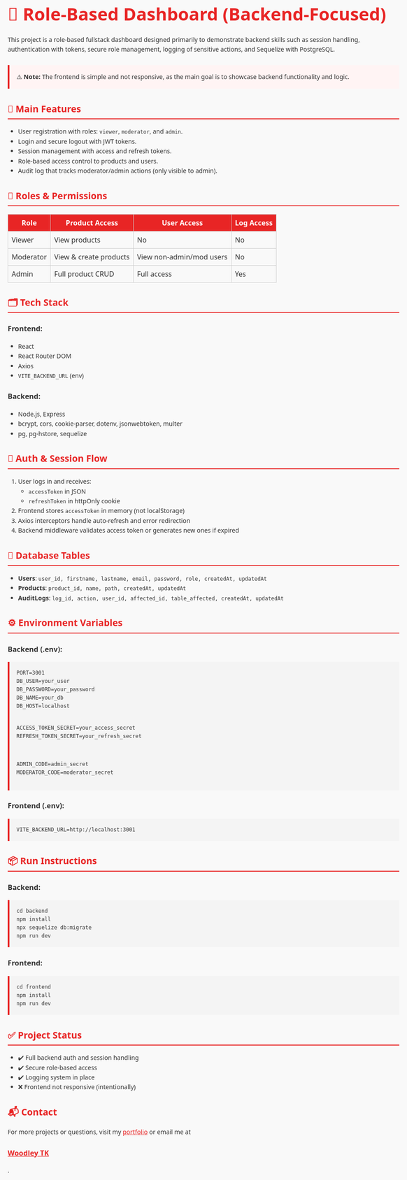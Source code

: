 <body style="font-family: 'Segoe UI', sans-serif; line-height: 1.6; background-color: #f9f9f9; color: #333; padding: 2rem; max-width: 960px; margin: auto;">

  <h1 style="color: #e82525; font-size: 2.5rem; margin-bottom: 1rem;">🔐 Role-Based Dashboard (Backend-Focused)</h1>

  <p>This project is a role-based fullstack dashboard designed primarily to demonstrate backend skills such as session handling, authentication with tokens, secure role management, logging of sensitive actions, and Sequelize with PostgreSQL.</p>

  <div style="background-color: #fff4f4; border-left: 4px solid #e82525; padding: 1rem; margin: 1.5rem 0;">
    ⚠️ <strong>Note:</strong> The frontend is simple and not responsive, as the main goal is to showcase backend functionality and logic.
  </div>

  <h2 style="color: #e82525; border-bottom: 2px solid #e82525; padding-bottom: 0.3rem;">🚀 Main Features</h2>
  <ul>
    <li>User registration with roles: <code>viewer</code>, <code>moderator</code>, and <code>admin</code>.</li>
    <li>Login and secure logout with JWT tokens.</li>
    <li>Session management with access and refresh tokens.</li>
    <li>Role-based access control to products and users.</li>
    <li>Audit log that tracks moderator/admin actions (only visible to admin).</li>
  </ul>

  <h2 style="color: #e82525; border-bottom: 2px solid #e82525; padding-bottom: 0.3rem;">👤 Roles & Permissions</h2>
  <table style="width: 100%; border-collapse: collapse; margin-top: 1rem;">
    <thead>
      <tr style="background-color: #e82525; color: white;">
        <th style="padding: 0.5rem; border: 1px solid #ccc;">Role</th>
        <th style="padding: 0.5rem; border: 1px solid #ccc;">Product Access</th>
        <th style="padding: 0.5rem; border: 1px solid #ccc;">User Access</th>
        <th style="padding: 0.5rem; border: 1px solid #ccc;">Log Access</th>
      </tr>
    </thead>
    <tbody>
      <tr>
        <td style="padding: 0.5rem; border: 1px solid #ccc;">Viewer</td>
        <td style="padding: 0.5rem; border: 1px solid #ccc;">View products</td>
        <td style="padding: 0.5rem; border: 1px solid #ccc;">No</td>
        <td style="padding: 0.5rem; border: 1px solid #ccc;">No</td>
      </tr>
      <tr>
        <td style="padding: 0.5rem; border: 1px solid #ccc;">Moderator</td>
        <td style="padding: 0.5rem; border: 1px solid #ccc;">View & create products</td>
        <td style="padding: 0.5rem; border: 1px solid #ccc;">View non-admin/mod users</td>
        <td style="padding: 0.5rem; border: 1px solid #ccc;">No</td>
      </tr>
      <tr>
        <td style="padding: 0.5rem; border: 1px solid #ccc;">Admin</td>
        <td style="padding: 0.5rem; border: 1px solid #ccc;">Full product CRUD</td>
        <td style="padding: 0.5rem; border: 1px solid #ccc;">Full access</td>
        <td style="padding: 0.5rem; border: 1px solid #ccc;">Yes</td>
      </tr>
    </tbody>
  </table>

  <h2 style="color: #e82525; border-bottom: 2px solid #e82525; padding-bottom: 0.3rem;">🗂️ Tech Stack</h2>
  <h3>Frontend:</h3>
  <ul>
    <li>React</li>
    <li>React Router DOM</li>
    <li>Axios</li>
    <li><code>VITE_BACKEND_URL</code> (env)</li>
  </ul>

  <h3>Backend:</h3>
  <ul>
    <li>Node.js, Express</li>
    <li>bcrypt, cors, cookie-parser, dotenv, jsonwebtoken, multer</li>
    <li>pg, pg-hstore, sequelize</li>
  </ul>

  <h2 style="color: #e82525; border-bottom: 2px solid #e82525; padding-bottom: 0.3rem;">🧠 Auth & Session Flow</h2>
  <ol>
    <li>User logs in and receives:
      <ul>
        <li><code>accessToken</code> in JSON</li>
        <li><code>refreshToken</code> in httpOnly cookie</li>
      </ul>
    </li>
    <li>Frontend stores <code>accessToken</code> in memory (not localStorage)</li>
    <li>Axios interceptors handle auto-refresh and error redirection</li>
    <li>Backend middleware validates access token or generates new ones if expired</li>
  </ol>

  <h2 style="color: #e82525; border-bottom: 2px solid #e82525; padding-bottom: 0.3rem;">🧾 Database Tables</h2>
  <ul>
    <li><strong>Users</strong>: <code>user_id, firstname, lastname, email, password, role, createdAt, updatedAt</code></li>
    <li><strong>Products</strong>: <code>product_id, name, path, createdAt, updatedAt</code></li>
    <li><strong>AuditLogs</strong>: <code>log_id, action, user_id, affected_id, table_affected, createdAt, updatedAt</code></li>
  </ul>

  <h2 style="color: #e82525; border-bottom: 2px solid #e82525; padding-bottom: 0.3rem;">⚙️ Environment Variables</h2>
  <h3>Backend (.env):</h3>
  <pre style="background: #f4f4f4; padding: 1rem; border-left: 4px solid #e82525;"><code>PORT=3001
DB_USER=your_user
DB_PASSWORD=your_password
DB_NAME=your_db
DB_HOST=localhost

ACCESS_TOKEN_SECRET=your_access_secret
REFRESH_TOKEN_SECRET=your_refresh_secret

ADMIN_CODE=admin_secret
MODERATOR_CODE=moderator_secret</code></pre>

  <h3>Frontend (.env):</h3>
  <pre style="background: #f4f4f4; padding: 1rem; border-left: 4px solid #e82525;"><code>VITE_BACKEND_URL=http://localhost:3001</code></pre>

  <h2 style="color: #e82525; border-bottom: 2px solid #e82525; padding-bottom: 0.3rem;">📦 Run Instructions</h2>
  <h3>Backend:</h3>
  <pre style="background: #f4f4f4; padding: 1rem; border-left: 4px solid #e82525;"><code>cd backend
npm install
npx sequelize db:migrate
npm run dev</code></pre>

  <h3>Frontend:</h3>
  <pre style="background: #f4f4f4; padding: 1rem; border-left: 4px solid #e82525;"><code>cd frontend
npm install
npm run dev</code></pre>

  <h2 style="color: #e82525; border-bottom: 2px solid #e82525; padding-bottom: 0.3rem;">✅ Project Status</h2>
  <ul>
    <li>✔️ Full backend auth and session handling</li>
    <li>✔️ Secure role-based access</li>
    <li>✔️ Logging system in place</li>
    <li>❌ Frontend not responsive (intentionally)</li>
  </ul>

  <h2 style="color: #e82525;">📬 Contact</h2>
  <p>For more projects or questions, visit my <a target="_blank" href="https://woodleytk-portfolio.onrender.com/" style="color: #e82525;">portfolio</a> or email me at <a href="tklavensky@gmail.com" style="color: #e82525;"><h3>Woodley TK</h3></a>.</p>

</body>
